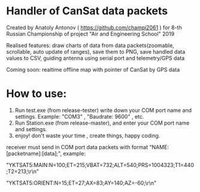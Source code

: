 # Handler of CanSat data packets
Created by Anatoly Antonov ( https://github.com/champi2061 ) for 8-th Russian Championship of project "Air and Engineering School" 2019

Realised features: draw charts of data from data packets(zoomable, scrollable, auto update of ranges), save them to PNG, save handled data values to CSV,  guiding antenna using serial port and telemetry/GPS data

Coming soon: realtime offline map with pointer of CanSat by GPS data

# How to use:
1) Run test.exe (from release-tester) write down your COM port name and settings. Example: "COM3" , "Baudrate: 9600" , etc.
2) Run Station.exe (from release-master), and enter your COM port name and settings.
3) enjoy! don't waste your time , create things, happy coding.

receiver must send in COM port data packets with format "NAME:[packetname]:[data];", example:

"YKTSAT5:MAIN:N=100;ET=215;VBAT=732;ALT=540;PRS=1004323;T1=440;T2=213;\r\n"

"YKTSAT5:ORIENT:N=15;ET=27;AX=83;AY=140;AZ=-60;\r\n"

